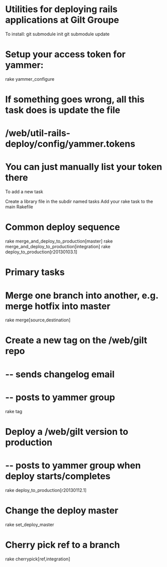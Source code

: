 Utilities for deploying rails applications at Gilt Groupe
=========================================================

To install:
  git submodule init
  git submodule update

  # Setup your access token for yammer:
  rake yammer_configure

  # If something goes wrong, all this task does is update the file
  #   /web/util-rails-deploy/config/yammer.tokens
  # You can just manually list your token there

To add a new task

  Create a library file in the subdir named tasks
  Add your rake task to the main Rakefile

Common deploy sequence
=========================================================
rake merge_and_deploy_to_production[master]
rake merge_and_deploy_to_production[integration]
rake deploy_to_production[r20130103.1]

Primary tasks
=========================================================

# Merge one branch into another, e.g. merge hotfix into master
rake merge[source,destination]


# Create a new tag on the /web/gilt repo
#   -- sends changelog email
#   -- posts to yammer group
rake tag


# Deploy a /web/gilt version to production
#   -- posts to yammer group when deploy starts/completes
rake deploy_to_production[r20130112.1]


# Change the deploy master
rake set_deploy_master


# Cherry pick ref to a branch
rake cherrypick[ref,integration]
